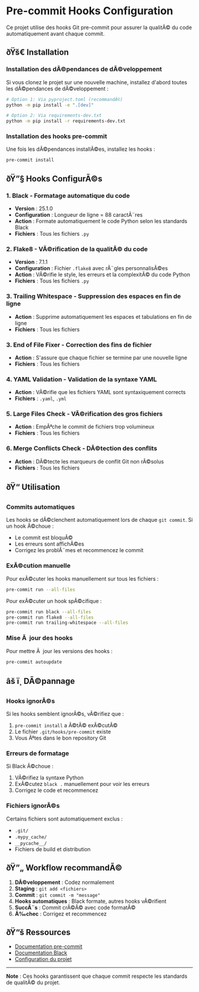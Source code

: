 ﻿# Pre-commit Hooks Configuration

Ce projet utilise des hooks Git pre-commit pour assurer la qualitÃ© du code
automatiquement avant chaque commit.

## ðŸš€ Installation

### Installation des dÃ©pendances de dÃ©veloppement

Si vous clonez le projet sur une nouvelle machine, installez d'abord toutes les
dÃ©pendances de dÃ©veloppement :

```bash
# Option 1: Via pyproject.toml (recommandÃ©)
python -m pip install -e ".[dev]"

# Option 2: Via requirements-dev.txt
python -m pip install -r requirements-dev.txt
```

### Installation des hooks pre-commit

Une fois les dÃ©pendances installÃ©es, installez les hooks :

```bash
pre-commit install
```

## ðŸ”§ Hooks ConfigurÃ©s

### 1. **Black** - Formatage automatique du code

- **Version** : 25.1.0
- **Configuration** : Longueur de ligne = 88 caractÃ¨res
- **Action** : Formate automatiquement le code Python selon les standards Black
- **Fichiers** : Tous les fichiers `.py`

### 2. **Flake8** - VÃ©rification de la qualitÃ© du code

- **Version** : 7.1.1
- **Configuration** : Fichier `.flake8` avec rÃ¨gles personnalisÃ©es
- **Action** : VÃ©rifie le style, les erreurs et la complexitÃ© du code Python
- **Fichiers** : Tous les fichiers `.py`

### 3. **Trailing Whitespace** - Suppression des espaces en fin de ligne

- **Action** : Supprime automatiquement les espaces et tabulations en fin de ligne
- **Fichiers** : Tous les fichiers

### 3. **End of File Fixer** - Correction des fins de fichier

- **Action** : S'assure que chaque fichier se termine par une nouvelle ligne
- **Fichiers** : Tous les fichiers

### 4. **YAML Validation** - Validation de la syntaxe YAML

- **Action** : VÃ©rifie que les fichiers YAML sont syntaxiquement corrects
- **Fichiers** : `.yaml`, `.yml`

### 5. **Large Files Check** - VÃ©rification des gros fichiers

- **Action** : EmpÃªche le commit de fichiers trop volumineux
- **Fichiers** : Tous les fichiers

### 6. **Merge Conflicts Check** - DÃ©tection des conflits

- **Action** : DÃ©tecte les marqueurs de conflit Git non rÃ©solus
- **Fichiers** : Tous les fichiers

## ðŸ“ Utilisation

### Commits automatiques

Les hooks se dÃ©clenchent automatiquement lors de chaque `git commit`. Si un hook Ã©choue
:

- Le commit est bloquÃ©
- Les erreurs sont affichÃ©es
- Corrigez les problÃ¨mes et recommencez le commit

### ExÃ©cution manuelle

Pour exÃ©cuter les hooks manuellement sur tous les fichiers :

```bash
pre-commit run --all-files
```

Pour exÃ©cuter un hook spÃ©cifique :

```bash
pre-commit run black --all-files
pre-commit run flake8 --all-files
pre-commit run trailing-whitespace --all-files
```

### Mise Ã  jour des hooks

Pour mettre Ã  jour les versions des hooks :

```bash
pre-commit autoupdate
```

## âš ï¸ DÃ©pannage

### Hooks ignorÃ©s

Si les hooks semblent ignorÃ©s, vÃ©rifiez que :

1. `pre-commit install` a Ã©tÃ© exÃ©cutÃ©
2. Le fichier `.git/hooks/pre-commit` existe
3. Vous Ãªtes dans le bon repository Git

### Erreurs de formatage

Si Black Ã©choue :

1. VÃ©rifiez la syntaxe Python
2. ExÃ©cutez `black .` manuellement pour voir les erreurs
3. Corrigez le code et recommencez

### Fichiers ignorÃ©s

Certains fichiers sont automatiquement exclus :

- `.git/`
- `.mypy_cache/`
- `__pycache__/`
- Fichiers de build et distribution

## ðŸ”„ Workflow recommandÃ©

1. **DÃ©veloppement** : Codez normalement
2. **Staging** : `git add <fichiers>`
3. **Commit** : `git commit -m "message"`
4. **Hooks automatiques** : Black formate, autres hooks vÃ©rifient
5. **SuccÃ¨s** : Commit crÃ©Ã© avec code formatÃ©
6. **Ã‰chec** : Corrigez et recommencez

## ðŸ“š Ressources

- [Documentation pre-commit](https://pre-commit.com/)
- [Documentation Black](https://black.readthedocs.io/)
- [Configuration du projet](.pre-commit-config.yaml)

______________________________________________________________________

**Note** : Ces hooks garantissent que chaque commit respecte les standards de qualitÃ© du
projet.
